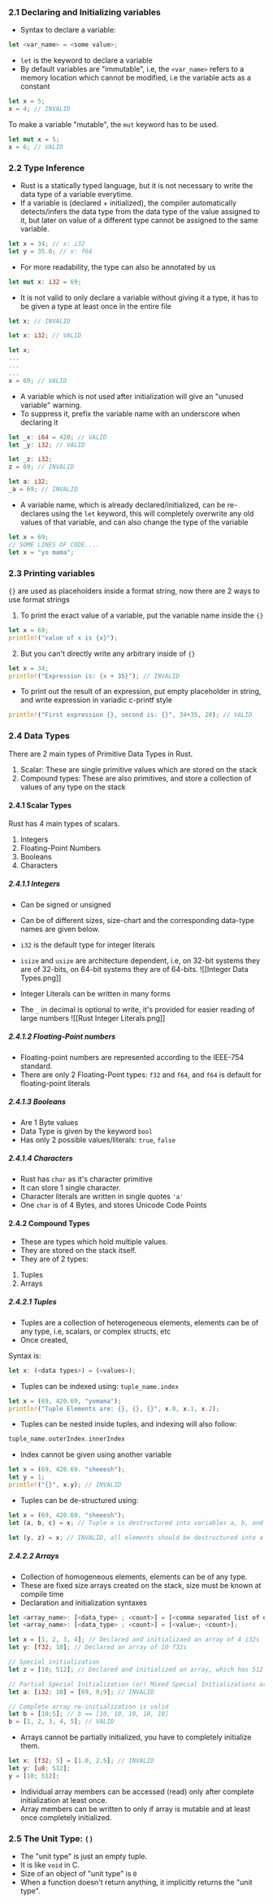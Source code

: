 
### 2.1 Declaring and Initializing variables
- Syntax to declare a variable:
```rust
let <var_name> = <some value>;
```

- `let` is the keyword to declare a variable
- By default variables are "immutable", i.e, the `<var_name>` refers to a memory location which cannot be modified, i.e the variable acts as a constant
```rust
let x = 5;
x = 4; // INVALID
```

To make a variable "mutable", the `mut` keyword has to be used.
```rust
let mut x = 5;
x = 6; // VALID
```

### 2.2 Type Inference
- Rust is a statically typed language, but it is not necessary to write the data type of a variable everytime.
- If a variable is (declared + initialized), the compiler automatically detects/infers the data type from the data type of the value assigned to it, but later on value of a different type cannot be assigned to the same variable.
```rust
let x = 34; // x: i32
let y = 35.0; // x: f64
```

- For more readability, the type can also be annotated by us
```rust
let mut x: i32 = 69;
```

- It is not valid to only declare a variable without giving it a type, it has to be given a type at least once in the entire file
```rust
let x; // INVALID
```

```rust
let x: i32; // VALID
```

```rust
let x;
...
...
...
x = 69; // VALID
```

- A variable which is not used after initialization will give an "unused variable" warning.
- To suppress it, prefix the variable name with an underscore when declaring it
```rust
let _x: i64 = 420; // VALID
let _y: i32; // VALID

let _z: i32;
z = 69; // INVALID

let a: i32;
_a = 69; // INVALID
```


- A variable name, which is already declared/initialized, can be re-declares using the `let` keyword, this will completely overwrite any old values of that variable, and can also change the type of the variable
```rust
let x = 69;
// SOME LINES OF CODE....
let x = "yo mama";
```

### 2.3 Printing variables
`{}` are used as placeholders inside a format string, now there are 2 ways to use format strings
1. To print the exact value of a variable, put the variable name inside the `{}`
```rust
let x = 69;
println!("value of x is {x}");
```

2. But you can't directly write any arbitrary inside of `{}`
```rust
let x = 34;
println!("Expression is: {x + 35}"); // INVALID
```
- To print out the result of an expression, put empty placeholder in string, and write expression in variadic c-printf style
```rust
println!("First expression {}, second is: {}", 34+35, 20); // VALID
```

### 2.4 Data Types

There are 2 main types of Primitive Data Types in Rust.
1. Scalar: These are single primitive values which are stored on the stack
2. Compound types: These are also primitives, and store a collection of values of any type on the stack


#### 2.4.1 Scalar Types

Rust has 4 main types of scalars.
1. Integers
2. Floating-Point Numbers
3. Booleans
4. Characters

##### 2.4.1.1 Integers
- Can be signed or unsigned
- Can be of different sizes, size-chart and the corresponding data-type names are given below.
- `i32` is the default type for integer literals
- `isize` and `usize` are architecture dependent, i.e, on 32-bit systems they are of 32-bits, on 64-bit systems they are of 64-bits.
![[Integer Data Types.png]]

- Integer Literals can be written in many forms
- The `_` in decimal is optional to write, it's provided for easier reading of large numbers
![[Rust Integer Literals.png]]


##### 2.4.1.2 Floating-Point numbers

- Floating-point numbers are represented according to the IEEE-754 standard.
- There are only 2 Floating-Point types: `f32` and `f64`, and `f64` is default for floating-point literals

##### 2.4.1.3 Booleans

- Are 1 Byte values 
- Data Type is given by the keyword `bool`
- Has only 2 possible values/literals: `true`, `false`

##### 2.4.1.4 Characters

- Rust has `char` as it's character primitive
- It can store 1 single character.
- Character literals are written in single quotes `'a'`
- One `char` is of 4 Bytes, and stores Unicode Code Points


#### 2.4.2 Compound Types

- These are types which hold multiple values.
- They are stored on the stack itself.
- They are of 2 types:
1. Tuples
2. Arrays

##### 2.4.2.1 Tuples

- Tuples are a collection of heterogeneous elements, elements can be of any type, i.e, scalars, or complex structs, etc
- Once created, 

Syntax is:
```rust
let x: (<data types>) = (<values>);
```

- Tuples can be indexed using: `tuple_name.index`
```rust
let x = (69, 420.69, "yomama");
println!("Tuple Elements are: {}, {}, {}", x.0, x.1, x.2);
```

- Tuples can be nested inside tuples, and indexing will also follow:
```rust
tuple_name.outerIndex.innerIndex
```

- Index cannot be given using another variable

```rust
let x = (69, 420.69. "sheeesh");
let y = 1;
println!("{}", x.y); // INVALID
```

- Tuples can be de-structured using:
```rust
let x = (69, 420.69. "sheeesh");
let (a, b, c) = x; // Tuple x is destructured into variables a, b, and c

let (y, z) = x; // INVALID, all elements should be destructured into a variable
```

##### 2.4.2.2 Arrays

- Collection of homogeneous elements, elements can be of any type.
- These are fixed size arrays created on the stack, size must be known at compile time
- Declaration and initialization syntaxes
```rust
let <array_name>: [<data_type> ; <count>] = [<comma separated list of elements>];
let <array_name>: [<data_type> ; <count>] = [<value>; <count>];
```

```rust
let x = [1, 2, 3, 4]; // Declared and initializaed an array of 4 i32s
let y: [f32; 10]; // Declared an array of 10 f32s

// Special initialization
let z = [10; 512]; // Declared and initialized an array, which has 512 elements, each element is 10

// Partial Special Initialization (or) Mixed Special Initializations are also not valid
let a: [i32; 10] = [69, 0;9]; // INVALID

// Complete array re-initialization is valid
let b = [10;5]; // b == [10, 10, 10, 10, 10]
b = [1, 2, 3, 4, 5]; // VALID
```

- Arrays cannot be partially initialized, you have to completely initialize them.
```rust
let x: [f32; 5] = [1.0, 2.5]; // INVALID
let y: [u8; 512];
y = [10; 512]; 
```

- Individual array members can be accessed (read) only after complete initialization at least once.
- Array members can be written to only if array is mutable and at least once completely initialized.



### 2.5 The Unit Type: `()`

- The "unit type" is just an empty tuple.
- It is like `void` in C.
- Size of an object of "unit type" is `0`
- When a function doesn't return anything, it implicitly returns the "unit type".
